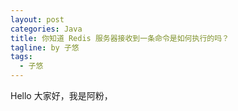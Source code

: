 ```yaml
---
layout: post
categories: Java
title: 你知道 Redis 服务器接收到一条命令是如何执行的吗？
tagline: by 子悠
tags: 
  - 子悠
---
```


Hello 大家好，我是阿粉，

